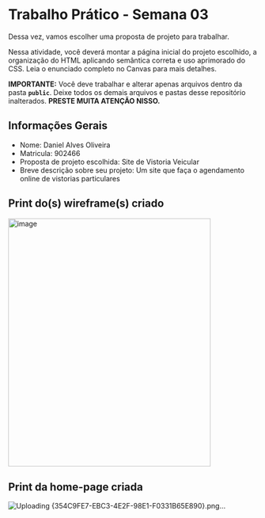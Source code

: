# Trabalho Prático - Semana 03

Dessa vez, vamos escolher uma proposta de projeto para trabalhar.

Nessa atividade, você deverá montar a página inicial do projeto escolhido, a organização do HTML aplicando semântica correta e uso aprimorado do CSS. Leia o enunciado completo no Canvas para mais detalhes.

**IMPORTANTE:** Você deve trabalhar e alterar apenas arquivos dentro da pasta **`public`**. Deixe todos os demais arquivos e pastas desse repositório inalterados. **PRESTE MUITA ATENÇÃO NISSO.**

## Informações Gerais

- Nome: Daniel Alves Oliveira
- Matricula: 902466
- Proposta de projeto escolhida: Site de Vistoria Veicular
- Breve descrição sobre seu projeto: Um site que faça o agendamento online de vistorias particulares 


## Print do(s) wireframe(s) criado

<img width="409" height="501" alt="image" src="https://github.com/user-attachments/assets/0af19781-b593-4218-b4d3-7e2269381198" />



## Print da home-page criada

![Uploading {354C9FE7-EBC3-4E2F-98E1-F0331B65E890}.png…]()


